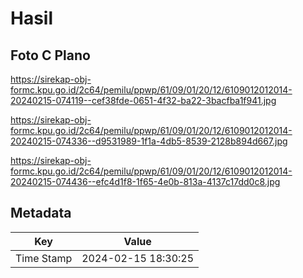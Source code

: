 # Hasil

## Foto C Plano

https://sirekap-obj-formc.kpu.go.id/2c64/pemilu/ppwp/61/09/01/20/12/6109012012014-20240215-074119--cef38fde-0651-4f32-ba22-3bacfba1f941.jpg

https://sirekap-obj-formc.kpu.go.id/2c64/pemilu/ppwp/61/09/01/20/12/6109012012014-20240215-074336--d9531989-1f1a-4db5-8539-2128b894d667.jpg

https://sirekap-obj-formc.kpu.go.id/2c64/pemilu/ppwp/61/09/01/20/12/6109012012014-20240215-074436--efc4d1f8-1f65-4e0b-813a-4137c17dd0c8.jpg


## Metadata

| Key        | Value               |
| ---------- | ------------------- |
| Time Stamp | 2024-02-15 18:30:25 |



